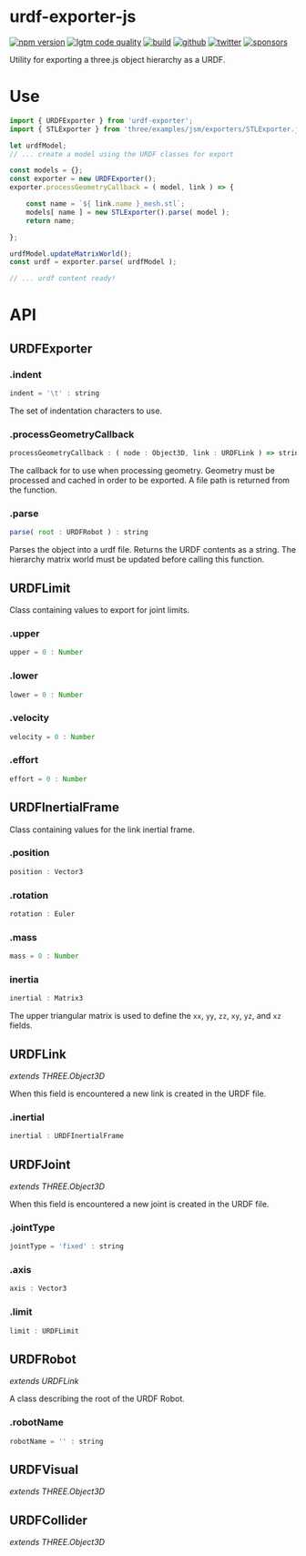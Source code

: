 # urdf-exporter-js

[![npm version](https://img.shields.io/npm/v/urdf-exporter.svg?style=flat-square)](https://www.npmjs.com/package/urdf-exporter)
[![lgtm code quality](https://img.shields.io/lgtm/grade/javascript/g/gkjohnson/urdf-exporter-js.svg?style=flat-square&label=code-quality)](https://lgtm.com/projects/g/gkjohnson/urdf-exporter-js/)
[![build](https://img.shields.io/github/workflow/status/gkjohnson/urdf-exporter-js/Node.js%20CI?style=flat-square&label=build)](https://github.com/gkjohnson/urdf-exporter-js/actions)
[![github](https://flat.badgen.net/badge/icon/github?icon=github&label)](https://github.com/gkjohnson/urdf-exporter-js/)
[![twitter](https://flat.badgen.net/twitter/follow/garrettkjohnson)](https://twitter.com/garrettkjohnson)
[![sponsors](https://img.shields.io/github/sponsors/gkjohnson?style=flat-square&color=1da1f2)](https://github.com/sponsors/gkjohnson/)

Utility for exporting a three.js object hierarchy as a URDF.

# Use

```js
import { URDFExporter } from 'urdf-exporter';
import { STLExporter } from 'three/examples/jsm/exporters/STLExporter.js';

let urdfModel;
// ... create a model using the URDF classes for export

const models = {};
const exporter = new URDFExporter();
exporter.processGeometryCallback = ( model, link ) => {

	const name = `${ link.name }_mesh.stl`;
	models[ name ] = new STLExporter().parse( model );
	return name;

};

urdfModel.updateMatrixWorld();
const urdf = exporter.parse( urdfModel );

// ... urdf content ready!

```


# API

## URDFExporter

### .indent

```js
indent = '\t' : string
```

The set of indentation characters to use.

### .processGeometryCallback

```js
processGeometryCallback : ( node : Object3D, link : URDFLink ) => string
```

The callback for to use when processing geometry. Geometry must be processed and cached in order to be exported. A file path is returned from the function.

### .parse

```js
parse( root : URDFRobot ) : string
```

Parses the object into a urdf file. Returns the URDF contents as a string. The hierarchy matrix world must be updated before calling this function.

## URDFLimit

Class containing values to export for joint limits.

### .upper

```js
upper = 0 : Number
```

### .lower

```js
lower = 0 : Number
```

### .velocity

```js
velocity = 0 : Number
```

### .effort

```js
effort = 0 : Number
```

## URDFInertialFrame

Class containing values for the link inertial frame.

### .position

```js
position : Vector3
```

### .rotation

```js
rotation : Euler
```

### .mass

```js
mass = 0 : Number
```

### inertia

```js
inertial : Matrix3
```

The upper triangular matrix is used to define the `xx`, `yy`, `zz`, `xy`, `yz`, and `xz` fields.

## URDFLink

_extends THREE.Object3D_

When this field is encountered a new link is created in the URDF file.

### .inertial

```js
inertial : URDFInertialFrame
```

## URDFJoint

_extends THREE.Object3D_

When this field is encountered a new joint is created in the URDF file.

### .jointType

```js
jointType = 'fixed' : string
```

### .axis

```js
axis : Vector3
```

### .limit

```js
limit : URDFLimit
```

## URDFRobot

_extends URDFLink_

A class describing the root of the URDF Robot.

### .robotName

```js
robotName = '' : string
```

## URDFVisual

_extends THREE.Object3D_

## URDFCollider

_extends THREE.Object3D_

